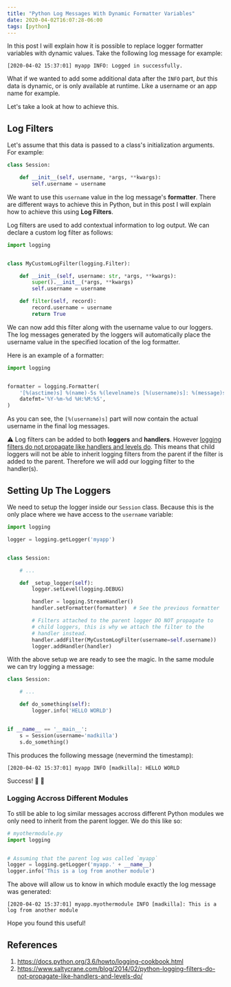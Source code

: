 ```yaml
---
title: "Python Log Messages With Dynamic Formatter Variables"
date: 2020-04-02T16:07:28-06:00
tags: [python]
---
```


In this post I will explain how it is possible to replace logger formatter variables with dynamic values. Take the following log message for example:

```
[2020-04-02 15:37:01] myapp INFO: Logged in successfully.
```

What if we wanted to add some additional data after the `INFO` part, _but_ this data is dynamic, or is only available at runtime. Like a username or an app name for example.

Let's take a look at how to achieve this.

<!--more-->

## Log Filters

Let's assume that this data is passed to a class's initialization arguments. For example:

```python
class Session:

    def __init__(self, username, *args, **kwargs):
        self.username = username
```

We want to use this `username` value in the log message's **formatter**. There are different ways to achieve this in Python, but in this post I will explain how to achieve this using **Log Filters**.

Log filters are used to add contextual information to log output. We can declare a custom log filter as follows:

```python
import logging


class MyCustomLogFilter(logging.Filter):

    def __init__(self, username: str, *args, **kwargs):
        super().__init__(*args, **kwargs)
        self.username = username

    def filter(self, record):
        record.username = username
        return True
```

We can now add this filter along with the username value to our loggers. The log messages generated by the loggers will automatically place the username value in the specified location of the log formatter.

Here is an example of a formatter:

```python
import logging


formatter = logging.Formatter(
    '[%(asctime)s] %(name)-5s %(levelname)s [%(username)s]: %(message)s',
    datefmt='%Y-%m-%d %H:%M:%S',
)
```

As you can see, the `[%(username)s]` part will now contain the actual username in the final log messages.

:warning: Log filters can be added to both **loggers** and **handlers**. However [logging filters do not propagate like handlers and levels do](https://www.saltycrane.com/blog/2014/02/python-logging-filters-do-not-propagate-like-handlers-and-levels-do/). This means that child loggers will not be able to inherit logging filters from the parent if the filter is added to the parent. Therefore we will add our logging filter to the handler(s).

## Setting Up The Loggers

We need to setup the logger inside our `Session` class. Because this is the only place where we have access to the `username` variable:

```python
import logging

logger = logging.getLogger('myapp')


class Session:

    # ...

    def _setup_logger(self):
        logger.setLevel(logging.DEBUG)

        handler = logging.StreamHandler()
        handler.setFormatter(formatter)  # See the previous formatter

        # Filters attached to the parent logger DO NOT propagate to
        # child loggers, this is why we attach the filter to the
        # handler instead.
        handler.addFilter(MyCustomLogFilter(username=self.username))
        logger.addHandler(handler)
```

With the above setup we are ready to see the magic. In the same module we can try logging a message:

```python
class Session:

    # ...

    def do_something(self):
        logger.info('HELLO WORLD')


if __name__ == '__main__':
    s = Session(username='madkilla')
    s.do_something()
```

This produces the following message (nevermind the timestamp):

```
[2020-04-02 15:37:01] myapp INFO [madkilla]: HELLO WORLD
```

Success! :tada: :tada:

### Logging Accross Different Modules

To still be able to log similar messages accross different Python modules we only need to inherit from the parent logger. We do this like so:

```python
# myothermodule.py
import logging


# Assuming that the parent log was called `myapp`
logger = logging.getLogger('myapp.' + __name__)
logger.info('This is a log from another module')
```

The above will allow us to know in which module exactly the log message was generated:

```
[2020-04-02 15:37:01] myapp.myothermodule INFO [madkilla]: This is a log from another module
```

Hope you found this useful!

## References

1. https://docs.python.org/3.6/howto/logging-cookbook.html
2. https://www.saltycrane.com/blog/2014/02/python-logging-filters-do-not-propagate-like-handlers-and-levels-do/
